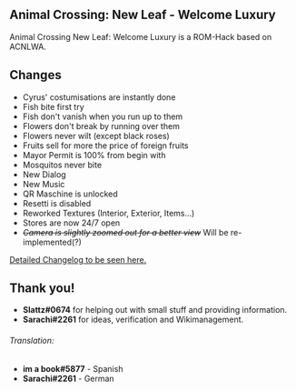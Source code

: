 ## Animal Crossing: New Leaf - Welcome Luxury
 Animal Crossing New Leaf: Welcome Luxury is a ROM-Hack based on ACNLWA.

## Changes
- Cyrus' costumisations are instantly done
- Fish bite first try
- Fish don't vanish when you run up to them
- Flowers don't break by running over them
- Flowers never wilt (except black roses)
- Fruits sell for more the price of foreign fruits
- Mayor Permit is 100% from begin with
- Mosquitos never bite
- New Dialog
- New Music
- QR Maschine is unlocked
- Resetti is disabled
- Reworked Textures (Interior, Exterior, Items...)
- Stores are now 24/7 open<br>
- *~~Camera is slightly zoomed out for a better view~~* Will be re-implemented(?)

[Detailed Changelog to be seen here.](CHANGELOG.md)

## Thank you!
- **Slattz#0674** for helping out with small stuff and providing information.
- **Sarachi#2261** for ideas, verification and Wikimanagement.
###### Translation:
- **im a book#5877** - Spanish
- **Sarachi#2261** - German
